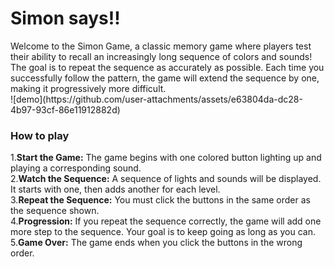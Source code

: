 <h1>Simon says!!</h1>
Welcome to the Simon Game, a classic memory game where players test their ability to recall an increasingly long sequence of colors and sounds! The goal is to repeat the sequence as accurately as possible. 
Each time you successfully follow the pattern, the game will extend the sequence by one, making it progressively more difficult.
<br>
![demo](https://github.com/user-attachments/assets/e63804da-dc28-4b97-93cf-86e11912882d)
<br>
<h3>How to play</h3>
1.<b>Start the Game:</b> The game begins with one colored button lighting up and playing a corresponding sound.<br>
2.<b>Watch the Sequence:</b> A sequence of lights and sounds will be displayed. It starts with one, then adds another for each level.<br>
3.<b>Repeat the Sequence:</b> You must click the buttons in the same order as the sequence shown.<br>
4.<b>Progression:</b> If you repeat the sequence correctly, the game will add one more step to the sequence. Your goal is to keep going as long as you can.<br>
5.<b>Game Over:</b> The game ends when you click the buttons in the wrong order.
